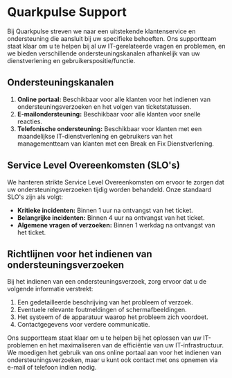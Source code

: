 # Quarkpulse Support

Bij Quarkpulse streven we naar een uitstekende klantenservice en ondersteuning die aansluit bij uw specifieke behoeften. Ons supportteam staat klaar om u te helpen bij al uw IT-gerelateerde vragen en problemen, en we bieden verschillende ondersteuningskanalen afhankelijk van uw dienstverlening en gebruikerspositie/functie.

## Ondersteuningskanalen

1. **Online portaal:** Beschikbaar voor alle klanten voor het indienen van ondersteuningsverzoeken en het volgen van ticketstatussen.
2. **E-mailondersteuning:** Beschikbaar voor alle klanten voor snelle reacties.
3. **Telefonische ondersteuning:** Beschikbaar voor klanten met een maandelijkse IT-dienstverlening en gebruikers van het managementteam van klanten met een Break en Fix Dienstverlening.

## Service Level Overeenkomsten (SLO's)

We hanteren strikte Service Level Overeenkomsten om ervoor te zorgen dat uw ondersteuningsverzoeken tijdig worden behandeld. Onze standaard SLO's zijn als volgt:
- **Kritieke incidenten:** Binnen 1 uur na ontvangst van het ticket.
- **Belangrijke incidenten:** Binnen 4 uur na ontvangst van het ticket.
- **Algemene vragen of verzoeken:** Binnen 1 werkdag na ontvangst van het ticket.

## Richtlijnen voor het indienen van ondersteuningsverzoeken

Bij het indienen van een ondersteuningsverzoek, zorg ervoor dat u de volgende informatie verstrekt:
1. Een gedetailleerde beschrijving van het probleem of verzoek.
2. Eventuele relevante foutmeldingen of schermafbeeldingen.
3. Het systeem of de apparatuur waarop het probleem zich voordoet.
4. Contactgegevens voor verdere communicatie.

Ons supportteam staat klaar om u te helpen bij het oplossen van uw IT-problemen en het maximaliseren van de efficiëntie van uw IT-infrastructuur. We moedigen het gebruik van ons online portaal aan voor het indienen van ondersteuningsverzoeken, maar u kunt ook contact met ons opnemen via e-mail of telefoon indien nodig.
